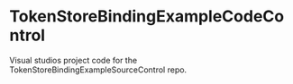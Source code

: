 # TokenStoreBindingExampleCodeControl
Visual studios project code for the TokenStoreBindingExampleSourceControl repo. 
